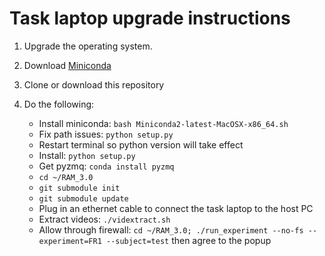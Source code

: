 # Task laptop upgrade instructions

1. Upgrade the operating system.
2. Download [Miniconda](https://repo.continuum.io/miniconda/Miniconda2-latest-MacOSX-x86_64.sh)
3. Clone or download this repository
4. Do the following:

    * Install miniconda: `bash Miniconda2-latest-MacOSX-x86_64.sh`
    * Fix path issues: `python setup.py`
    * Restart terminal so python version will take effect
    * Install: `python setup.py`
    * Get pyzmq: `conda install pyzmq`
    * `cd ~/RAM_3.0`
    * `git submodule init`
    * `git submodule update`
    * Plug in an ethernet cable to connect the task laptop to the host PC
    * Extract videos: `./vidextract.sh`
    * Allow through firewall:
      `cd ~/RAM_3.0; ./run_experiment --no-fs --experiment=FR1 --subject=test`
      then agree to the popup
